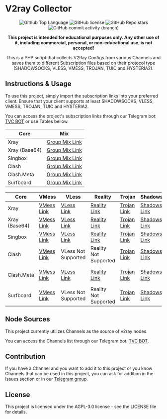 # V2ray Collector

<p align="center">
  <img src="https://img.shields.io/github/languages/top/Use4Free/TVC?color=5D6D7E" alt="Github Top Language">
  <img src="https://img.shields.io/github/license/Use4Free/TVC?color=5D6D7E" alt="GitHub license">
  <img alt="GitHub Repo stars" src="https://img.shields.io/github/stars/Use4Free/TVC">
  <img alt="GitHub commit activity (branch)" src="https://img.shields.io/github/commit-activity/t/Use4Free/TVC">
</p>

<p align="center">
  <b>This project is intended for educational purposes only. Any other use of it, including commercial, personal, or non-educational use, is not accepted!</b>
</p>

<p align="center">This is a PHP script that collects V2Ray Configs from various Channels and saves them to different Subscription files based on their protocol type (SHADOWSOCKS, VLESS, VMESS, TROJAN, TUIC and HYSTERIA2).</p>

## Instructions & Usage

To use this project, simply import the subscription links into your preferred client. Ensure that your client supports at least SHADOWSOCKS, VLESS, VMESS, TROJAN, TUIC and HYSTERIA2.

You can access the project's subscription links through our Telegram bot: [TVC BOT](https://t.me/V2rayCollectorBot) or use Tables bellow.

| Core | Mix |
| --- | --- | 
| Xray | [Group Mix Link](https://raw.githubusercontent.com/Use4Free/TVC/main/subscriptions/xray/normal/mix) |
| Xray (Base64) | [Group Mix Link](https://raw.githubusercontent.com/Use4Free/TVC/main/subscriptions/xray/base64/mix) |
| Singbox | [Group Mix Link](https://raw.githubusercontent.com/Use4Free/TVC/main/subscriptions/singbox/mix.json) |
| Clash | [Group Mix Link](https://raw.githubusercontent.com/Use4Free/TVC/main/subscriptions/clash/mix) |
| Clash.Meta | [Group Mix Link](https://raw.githubusercontent.com/Use4Free/TVC/main/subscriptions/meta/mix) | 
| Surfboard | [Group Mix Link](https://raw.githubusercontent.com/Use4Free/TVC/main/subscriptions/surfboard/mix) |

| Core | VMess | VLess | Reality | Trojan | Shadowsocks | Tuic | Hysteria2 |
| --- | --- | --- | --- | --- | --- | --- | --- |
| Xray | [VMess Link](https://raw.githubusercontent.com/Use4Free/TVC/main/subscriptions/xray/normal/vmess) | [VLess Link](https://raw.githubusercontent.com/Use4Free/TVC/main/subscriptions/xray/normal/vless) | [Reality Link](https://raw.githubusercontent.com/Use4Free/TVC/main/subscriptions/xray/normal/reality) | [Trojan Link](https://raw.githubusercontent.com/Use4Free/TVC/main/subscriptions/xray/normal/trojan) | [Shadowsocks Link](https://raw.githubusercontent.com/Use4Free/TVC/main/subscriptions/xray/normal/ss) | [Tuic Link](https://raw.githubusercontent.com/Use4Free/TVC/main/subscriptions/xray/normal/tuic) | [Hysteria2 Link](https://raw.githubusercontent.com/Use4Free/TVC/main/subscriptions/xray/normal/hy2) |
| Xray (Base64) | [VMess Link](https://raw.githubusercontent.com/Use4Free/TVC/main/subscriptions/xray/base64/vmess) | [VLess Link](https://raw.githubusercontent.com/Use4Free/TVC/main/subscriptions/xray/base64/vless) | [Reality Link](https://raw.githubusercontent.com/Use4Free/TVC/main/subscriptions/xray/base64/reality) | [Trojan Link](https://raw.githubusercontent.com/Use4Free/TVC/main/subscriptions/xray/base64/trojan) | [Shadowsocks Link](https://raw.githubusercontent.com/Use4Free/TVC/main/subscriptions/xray/base64/ss) | [Tuic Link](https://raw.githubusercontent.com/Use4Free/TVC/main/subscriptions/xray/base64/tuic) | [Hysteria2 Link](https://raw.githubusercontent.com/Use4Free/TVC/main/subscriptions/xray/base64/hy2) |
| Singbox | [VMess Link](https://raw.githubusercontent.com/Use4Free/TVC/main/subscriptions/singbox/vmess.json) | [VLess Link](hhttps://raw.githubusercontent.com/Use4Free/TVC/main/subscriptions/singbox/vless.json) | [Reality Link](https://raw.githubusercontent.com/Use4Free/TVC/main/subscriptions/singbox/reality.json) | [Trojan Link](https://raw.githubusercontent.com/Use4Free/TVC/main/subscriptions/singbox/trojan.json) | [Shadowsocks Link](https://raw.githubusercontent.com/Use4Free/TVC/main/subscriptions/singbox/ss.json) | [Tuic Link](https://raw.githubusercontent.com/Use4Free/TVC/main/subscriptions/singbox/tuic.json) | [Hysteria2 Link](https://raw.githubusercontent.com/Use4Free/TVC/main/subscriptions/singbox/hy3.json) |
| Clash | [VMess Link](https://raw.githubusercontent.com/Use4Free/TVC/main/subscriptions/clash/vmess) | VLess Not Supported | Reality Not Supported | [Trojan Link](https://raw.githubusercontent.com/Use4Free/TVC/main/subscriptions/clash/trojan) | [Shadowsocks Link](https://raw.githubusercontent.com/Use4Free/TVC/main/subscriptions/clash/ss) | Tuic Not Supported | Hysteria2 Not Supported |
| Clash.Meta | [VMess Link](https://raw.githubusercontent.com/Use4Free/TVC/main/subscriptions/meta/vmess) | [VLess Link](https://raw.githubusercontent.com/Use4Free/TVC/main/subscriptions/meta/vless) | [Reality Link](https://raw.githubusercontent.com/Use4Free/TVC/main/subscriptions/meta/reality) | [Trojan Link](https://raw.githubusercontent.com/Use4Free/TVC/main/subscriptions/meta/trojan) | [Shadowsocks Link](https://raw.githubusercontent.com/Use4Free/TVC/main/subscriptions/meta/ss) | Tuic Not Supported  | Hysteria2 Not Supported  |
| Surfboard | [VMess Link](https://raw.githubusercontent.com/Use4Free/TVC/main/subscriptions/surfboard/vmess) | VLess Not Supported  | Reality Not Supported  | [Trojan Link](https://raw.githubusercontent.com/Use4Free/TVC/main/subscriptions/surfboard/trojan) | [Shadowsocks Link](https://raw.githubusercontent.com/Use4Free/TVC/main/subscriptions/surfboard/ss) | Tuic Not Supported  | Hysteria2 Not Supported  |

## Node Sources

This project currently utilizes Channels as the source of v2ray nodes.

You can access the Channels list through our Telegram bot: [TVC BOT](https://t.me/V2rayCollectorBot).

## Contribution

If you have a Channel and you want to add it to this project or you know Channels that can be used in this project, you can ask for addition in the Issues section or in our [Telegram group](https://t.me/V2rayCollectorGroup).

## License

This project is licensed under the AGPL-3.0 license - see the LICENSE file for details.
